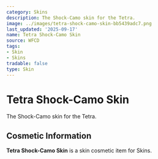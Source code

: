 ```yaml
---
category: Skins
description: The Shock-Camo skin for the Tetra.
image: ../images/tetra-shock-camo-skin-bb5439adc7.png
last_updated: '2025-09-17'
name: Tetra Shock-Camo Skin
source: WFCD
tags:
- Skin
- Skins
tradable: false
type: Skin
---
```


# Tetra Shock-Camo Skin

The Shock-Camo skin for the Tetra.

## Cosmetic Information

**Tetra Shock-Camo Skin** is a skin cosmetic item for Skins.

